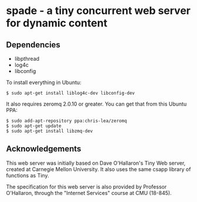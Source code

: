spade - a tiny concurrent web server for dynamic content
========================================================

## Dependencies

* libpthread
* log4c
* libconfig

To install everything in Ubuntu:

    $ sudo apt-get install liblog4c-dev libconfig-dev

It also requires zeromq 2.0.10 or greater. You can get that from this Ubuntu PPA:

    $ sudo add-apt-repository ppa:chris-lea/zeromq 
    $ sudo apt-get update
    $ sudo apt-get install libzmq-dev

## Acknowledgements

This web server was initially based on Dave O'Hallaron's Tiny Web server,
created at Carnegie Mellon University. It also uses the same csapp library of
functions as Tiny.

The specification for this web server is also provided by Professor O'Hallaron,
through the "Internet Services" course at CMU (18-845).
